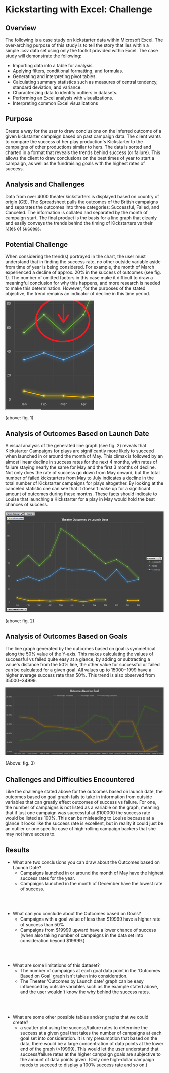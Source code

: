 # Kickstarting with Excel: Challenge 

## Overview
   The following is a case study on kickstarter data within Microsoft Excel. The over-arching purpose of this study is to tell the story that lies within a simple .csv data set using only the toolkit provided within Excel. The case study will demonstrate the following: </br>
   * Importing data into a table for analysis.
   * Applying filters, conditional formatting, and formulas.
   * Generating and interpreting pivot tables.
   * Calculating summary statistics such as measures of central tendency, standard deviation, and variance.
   * Characterizing data to identify outliers in datasets.
   * Performing an Excel analysis with visualizations.
   * Interpreting common Excel visualizations 

## Purpose
   Create a way for the user to draw conclusions on the inferred outcome of a given kickstarter campaign based on past campaign data. The client wants to compare the success of her play production's Kickstarter to the campaigns of other productions similar to hers. The data is sorted and charted in a format that reveals the trends behind success (or failure). This allows the client to draw conclusions on the best times of year to start a campaign, as well as the fundraising goals with the highest rates of success. 

## Analysis and Challenges
   Data from over 4000 theater kickstarters is displayed based on country of origin (GB). The Spreadsheet pulls the outcomes of the British campaigns and separates the outcomes into three categories: Successful, Failed, and Canceled. The information is collated and separated by the month of campaign start. The final product is the basis for a line graph that cleanly and easily conveys the trends behind the timing of Kickstarters vs their rates of success. 

## Potential Challenge
   When considering the trend(s) portrayed in the chart, the user must understand that in finding the success rate, no other outside variable aside from time of year is being considered. For example, the month of March experienced a decline of approx. 20% in the success of outcomes (see fig. 1). The number of omitted factors in this case make it difficult to draw a meaningful conclusion for why this happens, and more research is needed to make this determination. However, for the purposes of the stated objective, the trend remains an indicator of decline in this time period.
   
   ![](/Resources/fig.%201.png)
   
   (above: fig. 1)


## Analysis of Outcomes Based on Launch Date
   A visual analysis of the generated line graph (see fig. 2) reveals that Kickstarter Campaigns for plays are significantly more likely to succeed when launched in or around the month of May. This climax is followed by an almost linear decline in success rates for the next 4 months, with rates of failure staying nearly the same for May and the first 3 months of decline. Not only does the rate of success go down from May onward, but the total number of failed kickstarters from May to July indicates a decline in the total number of Kickstarter campaigns for plays altogether. By looking at the canceled statistic one can see that it doesn't make up for a significant amount of outcomes during these months. These facts should indicate to Louise that launching a Kickstarter for a play in May would hold the best chances of success. 
   
   
![](/Resources/Theater_Outcomes_vs_Launch.png)

(above: fig. 2)

   
## Analysis of Outcomes Based on Goals
   The line graph generated by the outcomes based on goal is symmetrical along the 50% value of the Y-axis. This makes calculating the values of successful vs failed quite easy at a glance, by adding or subtracting a value's distance from the 50% line, the other value for successful or failed can be calculated for a given goal. All values up to $15000-$1999 have a higher average success rate than 50%. This trend is also observed from $35000-$34999. 

![](/Resources/Outcomes_vs_Goals.png)

(Above: fig. 3)
## Challenges and Difficulties Encountered
   Like the challenge stated above for the outcomes based on launch date, the outcomes based on goal graph fails to take in information from outside variables that can greatly effect outcomes of success vs failure. For one, the number of campaigns is not listed as a variable on the graph, meaning that if just one campaign was successful at $100000 the success rate would be listed as 100%. This can be misleading to Louise because at a glance it looks like the success rate is excellent, but in reality it could just be an outlier or one specific case of high-rolling campaign backers that she may not have access to. 
## Results

- What are two conclusions you can draw about the Outcomes based on Launch Date?
   * Campaigns launched in or around the month of May have the highest success rates for the year.
   * Campaigns launched in the month of December have the lowest rate of success.
</br>
</br>

- What can you conclude about the Outcomes based on Goals?
   * Campaigns with a goal value of less than $19999 have a higher rate of success than 50%
   * Campaigns from $19999 upward have a lower chance of success (when also taking number of campaigns in the data set into consideration beyond $19999.)
</br>
</br>

- What are some limitations of this dataset?
   * The number of campaigns at each goal data point in the 'Outcomes Based on Goal' graph isn't taken into consideration.
   * The Theater 'Outcomes by Launch date' graph can be easy influenced by outside variables such as the example stated above, and the user wouldn't know the why behind the success rates. 
</br>
</br>


- What are some other possible tables and/or graphs that we could create?
   * a scatter plot using the success/failure rates to determine the success at a given goal that takes the number of campaigns at each goal set into consideration. It is my presumption that based on the data, there would be a large concentration of data points at the lower end of the graph (<19999). This would let the user understand that success/failure rates at the higher campaign goals are subjective to the amount of data points given. (Only one high-dollar campaign needs to succeed to display a 100% success rate and so on.)